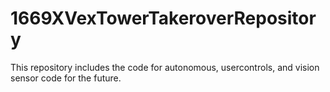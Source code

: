 # 1669XVexTowerTakeroverRepository

This repository includes the code for autonomous, usercontrols, and vision sensor code for the future. 
